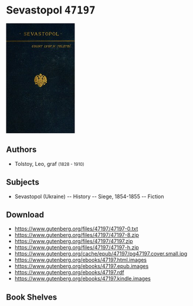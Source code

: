 # Sevastopol <kbd>47197</kbd>

![](./cover.medium.jpg "")

## Authors


 - Tolstoy, Leo, graf <small>(1828 - 1910)</small>

## Subjects


 - Sevastopol (Ukraine) -- History -- Siege, 1854-1855 -- Fiction

## Download


 - https://www.gutenberg.org/files/47197/47197-0.txt
 - https://www.gutenberg.org/files/47197/47197-8.zip
 - https://www.gutenberg.org/files/47197/47197.zip
 - https://www.gutenberg.org/files/47197/47197-h.zip
 - https://www.gutenberg.org/cache/epub/47197/pg47197.cover.small.jpg
 - https://www.gutenberg.org/ebooks/47197.html.images
 - https://www.gutenberg.org/ebooks/47197.epub.images
 - https://www.gutenberg.org/ebooks/47197.rdf
 - https://www.gutenberg.org/ebooks/47197.kindle.images

## Book Shelves


